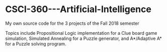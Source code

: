 # CSCI-360---Artificial-Intelligence
My own source code for the 3 projects of the Fall 2018 semester

Topics include Propositional Logic implementation for a Clue board game simulation, Simulated Annealing for a Puzzle generator, and A*/Adaptive A* for a Puzzle solving program.
